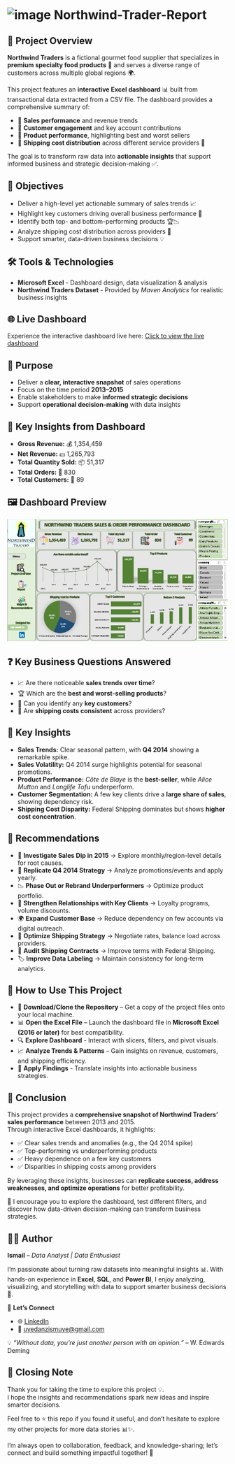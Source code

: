# <img width="40" height="30" alt="image" src="https://github.com/user-attachments/assets/3279518a-45e9-4419-b0a3-ac3878886158" /> Northwind-Trader-Report

## 📘 Project Overview  
**Northwind Traders** is a fictional gourmet food supplier that specializes in **premium specialty food products** 🍴 and serves a diverse range of customers across multiple global regions 🌍.  

This project features an **interactive Excel dashboard** 📊 built from transactional data extracted from a CSV file. The dashboard provides a comprehensive summary of:  
- 🔹 **Sales performance** and revenue trends  
- 🔹 **Customer engagement** and key account contributions  
- 🔹 **Product performance**, highlighting best and worst sellers  
- 🔹 **Shipping cost distribution** across different service providers 🚚  

The goal is to transform raw data into **actionable insights** that support informed business and strategic decision-making ✅.  


## 🎯 Objectives  
- Deliver a high-level yet actionable summary of sales trends 📈  
- Highlight key customers driving overall business performance 👥  
- Identify both top- and bottom-performing products 🏆📉  
- Analyze shipping cost distribution across providers 🚚  
- Support smarter, data-driven business decisions 💡

## 🛠️ Tools & Technologies  
- **Microsoft Excel** - Dashboard design, data visualization & analysis  
- **Northwind Traders Dataset** - Provided by *Maven Analytics* for realistic business insights  

## 🌐 Live Dashboard  
Experience the interactive dashboard live here:
[Click to view the live dashboard](https://1drv.ms/x/c/a145471cdb65b729/ETEpmJ-aCApLnQc4Clr0tQYBHPCqWYKrMmRjWo8F04lDBw?e=qhycpg)

## 🎯 Purpose  
- Deliver a **clear, interactive snapshot** of sales operations  
- Focus on the time period **2013–2015**  
- Enable stakeholders to make **informed strategic decisions**  
- Support **operational decision-making** with data insights
  
## 🔑 Key Insights from Dashboard  
- **Gross Revenue:** 💰 1,354,459  
- **Net Revenue:** 💵 1,265,793  
- **Total Quantity Sold:** 📦 51,317  
- **Total Orders:** 🛒 830  
- **Total Customers:** 👥 89 
 
## 🖼️ Dashboard Preview 
![Northwind Trader Dashboard](Dashboard_Northwind.png)

## ❓ Key Business Questions Answered  
- 📈 Are there noticeable **sales trends over time**?  
- 🏆 Which are the **best and worst-selling products**?  
- 👤 Can you identify any **key customers**?  
- 🚚 Are **shipping costs consistent** across providers? 

## 📌 Key Insights 
- **Sales Trends:** Clear seasonal pattern, with **Q4 2014** showing a remarkable spike.  
- **Sales Volatility:** Q4 2014 surge highlights potential for seasonal promotions.  
- **Product Performance:** *Côte de Blaye* is the **best-seller**, while *Alice Mutton* and *Longlife Tofu* underperform.  
- **Customer Segmentation:** A few key clients drive a **large share of sales**, showing dependency risk.  
- **Shipping Cost Disparity:** Federal Shipping dominates but shows **higher cost concentration**.  

## 🧭 Recommendations  
- 🔎 **Investigate Sales Dip in 2015** → Explore monthly/region-level details for root causes.  
- 🎉 **Replicate Q4 2014 Strategy** → Analyze promotions/events and apply yearly.  
- 📉 **Phase Out or Rebrand Underperformers** → Optimize product portfolio.  
- 🤝 **Strengthen Relationships with Key Clients** → Loyalty programs, volume discounts.  
- 🌍 **Expand Customer Base** → Reduce dependency on few accounts via digital outreach.  
- 🚚 **Optimize Shipping Strategy** → Negotiate rates, balance load across providers.  
- 📑 **Audit Shipping Contracts** → Improve terms with Federal Shipping.  
- 🏷️ **Improve Data Labeling** → Maintain consistency for long-term analytics.  

## 🚀 How to Use This Project  
- 📂 **Download/Clone the Repository** – Get a copy of the project files onto your local machine.  
- 📊 **Open the Excel File** – Launch the dashboard file in **Microsoft Excel (2016 or later)** for best compatibility.  
- 🔍 **Explore Dashboard** - Interact with slicers, filters, and pivot visuals.  
- 📈 **Analyze Trends & Patterns** – Gain insights on revenue, customers, and shipping efficiency.   
- 📝 **Apply Findings** - Translate insights into actionable business strategies.  

## 🏁 Conclusion  
This project provides a **comprehensive snapshot of Northwind Traders’ sales performance** between 2013 and 2015.  
Through interactive Excel dashboards, it highlights:  
- ✅ Clear sales trends and anomalies (e.g., the Q4 2014 spike)  
- ✅ Top-performing vs underperforming products  
- ✅ Heavy dependence on a few key customers  
- ✅ Disparities in shipping costs among providers  

By leveraging these insights, businesses can **replicate success, address weaknesses, and optimize operations** for better profitability.  

🔗 I encourage you to explore the dashboard, test different filters, and discover how data-driven decision-making can transform business strategies.  

## 👨‍💻 Author  
**Ismail** – *Data Analyst | Data Enthusiast*  

I’m passionate about turning raw datasets into meaningful insights 📊. With hands-on experience in **Excel**, **SQL**, and **Power BI**, I enjoy analyzing, visualizing, and storytelling with data to support smarter business decisions 🚀.  

🔗 **Let’s Connect**  
- 🌐 [LinkedIn](https://www.linkedin.com/in/uye-ismail-d)  
- 📧 uyedanzismuye@gmail.com  

💡 *“Without data, you’re just another person with an opinion.”* – W. Edwards Deming  

## 🙏 Closing Note  
Thank you for taking the time to explore this project 💡.  
I hope the insights and recommendations spark new ideas and inspire smarter decisions.  

Feel free to ⭐ this repo if you found it useful, and don’t hesitate to explore my other projects for more data stories 📊✨.  

I’m always open to collaboration, feedback, and knowledge-sharing; let’s connect and build something impactful together! 🤝  
